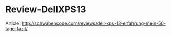 # Review-DellXPS13
Article: http://schwabencode.com/reviews/dell-xps-13-erfahrung-mein-50-tage-fazit/